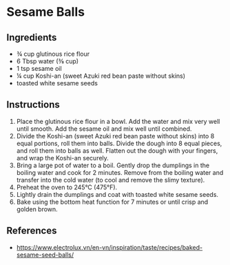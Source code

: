 # Sesame Balls

## Ingredients
- ¾ cup glutinous rice flour
- 6 Tbsp water (⅜ cup)
- 1 tsp sesame oil
- ¼ cup Koshi-an (sweet Azuki red bean paste without skins)
- toasted white sesame seeds

## Instructions
1. Place the glutinous rice flour in a bowl. Add the water and mix very well until smooth. Add the sesame oil and mix well until combined.
2. Divide the Koshi-an (sweet Azuki red bean paste without skins) into 8 equal portions, roll them into balls. Divide the dough into 8 equal pieces, and roll them into balls as well. Flatten out the dough with your fingers, and wrap the Koshi-an securely.
3. Bring a large pot of water to a boil. Gently drop the dumplings in the boiling water and cook for 2 minutes. Remove from the boiling water and transfer into the cold water (to cool and remove the slimy texture).
4. Preheat the oven to 245°C (475°F).
5. Lightly drain the dumplings and coat with toasted white sesame seeds.
6. Bake using the bottom heat function for 7 minutes or until crisp and golden brown.

## References
- https://www.electrolux.vn/en-vn/inspiration/taste/recipes/baked-sesame-seed-balls/